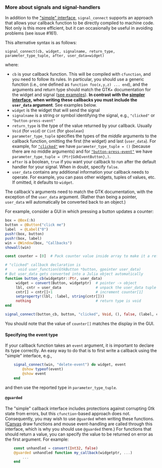 ### More about signals and signal-handlers

In addition to the ["simple"
interface](../README.md#callbacks-and-signals), `signal_connect`
supports an approach that allows your callback function to be directly
compiled to machine code.  Not only is this more efficient, but it can
occasionally be useful in avoiding problems (see issue #161).

This alternative syntax is as follows:
```
signal_connect(cb, widget, signalname, return_type, parameter_type_tuple, after, user_data=widget)
```
where:

- `cb` is your callback function. This will be compiled with `cfunction`, and you need to follow its rules. In particular, you should use a generic function
  (i.e., one defined as `function foo(x,y,z) ... end`), and the
  arguments and return type should match the GTK+ documentation for
  the widget and signal ([see
  examples](https://developer.gnome.org/gtk3/stable/GtkWidget.html#GtkWidget-accel-closures-changed)).
  **In contrast with the [simpler
  interface](../README.md#callbacks-and-signals), when writing these
  callbacks you must include the `user_data` argument**.  See examples below.
- `widget` is the widget that will send the signal
- `signalname` is a string or symbol identifying the signal, e.g.,
  `"clicked"` or `"button-press-event"`
- `return_type` is the type of the value returned by your
  callback. Usually `Void` (for `void`) or `Cint` (for `gboolean`)
- `parameter_type_tuple` specifies the types of the *middle* arguments
  to the callback function, omitting the first (the widget) and last
  (`user_data`).  For example, for [`"clicked"`](https://developer.gnome.org/gtk3/stable/GtkButton.html#GtkButton-clicked) we have
  `parameter_type_tuple = ()` (because there are no middle arguments)
  and for [`"button-press-event"`](https://developer.gnome.org/gtk3/stable/GtkWidget.html#GtkWidget-button-press-event) we have `parameter_type_tuple =
  (Ptr{GdkEventButton},)`.
- `after` is a boolean, `true` if you want your callback to run after
  the default handler for your signal. When in doubt, specify `false`.
- `user_data` contains any additional information your callback needs
  to operate.  For example, you can pass other widgets, tuples of
  values, etc.  If omitted, it defaults to `widget`.

The callback's arguments need to match the GTK documentation, with the
exception of the `user_data` argument. (Rather than being a pointer,
`user_data` will automatically be converted back to an object.)

For example, consider a GUI in which pressing a button updates
a counter:

```jl
box = @Box(:h)
button = @Button("click me")
label  = @Label("0")
push!(box, button)
push!(box, label)
win = @Window(box, "Callbacks")
showall(win)

const counter = [0]  # Pack counter value inside array to make it a reference

# "clicked" callback declaration is
#     void user_function(GtkButton *button, gpointer user_data)
# But user_data gets converted into a Julia object automatically
function button_cb(widgetptr::Ptr, user_data)
     widget = convert(Button, widgetptr)  # pointer -> object
     lbl, cntr = user_data                # unpack the user_data tuple
     cntr[] = cntr[]+1                    # increment counter[1]
     setproperty!(lbl, :label, string(cntr[]))
     nothing                              # return type is void
end

signal_connect(button_cb, button, "clicked", Void, (), false, (label, counter))
```

You should note that the value of `counter[]` matches the display in
the GUI.

#### Specifying the event type

If your callback function takes an `event` argument, it is important
to declare its type correctly. An easy way to do that is to first
write a callback using the "simple" interface, e.g.,

```jl
    signal_connect(win, "delete-event") do widget, event
        @show typeof(event)
        @show event
    end
```

and then use the reported type in `parameter_type_tuple`.

#### `@guarded`

The "simple" callback interface includes protections against
corrupting Gtk state from errors, but this `cfunction`-based approach
does not. Consequently, you may wish to use `@guarded` when writing
these functions. ([Canvas](../README.md#canvases) draw functions and
mouse event-handling are called through this interface, which is why
you should use `@guarded` there.) For functions that should return a
value, you can specify the value to be returned on error as the first
argument. For example:

```jl
    const unhandled = convert(Int32, false)
    @guarded unhandled function my_callback(widgetptr, ...)
        ...
    end
```
